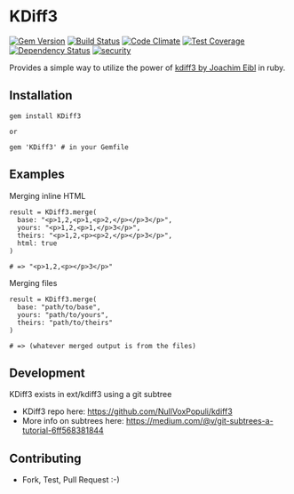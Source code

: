 KDiff3
========

[![Gem Version](http://img.shields.io/gem/v/KDiff3.svg?style=flat-square)](http://badge.fury.io/rb/KDiff3)
[![Build Status](http://img.shields.io/travis/NullVoxPopuli/kdiff3-rb.svg?style=flat-square)](https://travis-ci.org/NullVoxPopuli/kdiff3-rb)
[![Code Climate](http://img.shields.io/codeclimate/github/NullVoxPopuli/kdiff3-rb.svg?style=flat-square)](https://codeclimate.com/github/NullVoxPopuli/kdiff3-rb)
[![Test Coverage](http://img.shields.io/codeclimate/coverage/github/NullVoxPopuli/kdiff3-rb.svg?style=flat-square)](https://codeclimate.com/github/NullVoxPopuli/kdiff3-rb)
[![Dependency Status](http://img.shields.io/gemnasium/NullVoxPopuli/kdiff3-rb.svg?style=flat-square)](https://gemnasium.com/NullVoxPopuli/kdiff3-rb)
[![security](https://hakiri.io/github/NullVoxPopuli/kdiff3-rb/master.svg)](https://hakiri.io/github/NullVoxPopuli/kdiff3-rb/master)

Provides a simple way to utilize the power of [kdiff3 by Joachim Eibl](http://kdiff3.sourceforge.net/) in ruby.

## Installation

    gem install KDiff3

    or

    gem 'KDiff3' # in your Gemfile

## Examples

Merging inline HTML

    result = KDiff3.merge(
      base: "<p>1,2,<p>1,<p>2,</p></p>3</p>",
      yours: "<p>1,2,<p>1,</p>3</p>",
      theirs: "<p>1,2,<p><p>2,</p></p>3</p>",
      html: true
    )

    # => "<p>1,2,<p></p>3</p>"

Merging files

    result = KDiff3.merge(
      base: "path/to/base",
      yours: "path/to/yours",
      theirs: "path/to/theirs"
    )

    # => (whatever merged output is from the files)


## Development

KDiff3 exists in ext/kdiff3 using a git subtree
 - KDiff3 repo here: https://github.com/NullVoxPopuli/kdiff3
 - More info on subtrees here: https://medium.com/@v/git-subtrees-a-tutorial-6ff568381844

## Contributing
 - Fork, Test, Pull Request :-)